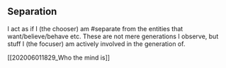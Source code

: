 ## Separation
I act as if I (the chooser) am #separate from the entities that want/believe/behave etc. These are not mere generations I observe, but stuff I (the focuser) am actively involved in the generation of.

[[202006011829_Who the mind is]]